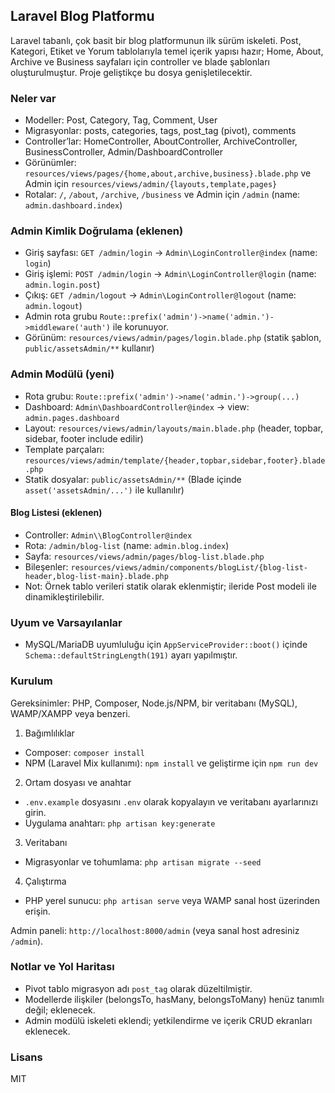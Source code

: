 ## Laravel Blog Platformu

Laravel tabanlı, çok basit bir blog platformunun ilk sürüm iskeleti. Post, Kategori, Etiket ve Yorum tablolarıyla temel içerik yapısı hazır; Home, About, Archive ve Business sayfaları için controller ve blade şablonları oluşturulmuştur. Proje geliştikçe bu dosya genişletilecektir.

### Neler var
- Modeller: Post, Category, Tag, Comment, User
- Migrasyonlar: posts, categories, tags, post_tag (pivot), comments
- Controller’lar: HomeController, AboutController, ArchiveController, BusinessController, Admin/DashboardController
- Görünümler: `resources/views/pages/{home,about,archive,business}.blade.php` ve Admin için `resources/views/admin/{layouts,template,pages}`
- Rotalar: `/`, `/about`, `/archive`, `/business` ve Admin için `/admin` (name: `admin.dashboard.index`)

### Admin Kimlik Doğrulama (eklenen)
- Giriş sayfası: `GET /admin/login` → `Admin\LoginController@index` (name: `login`)
- Giriş işlemi: `POST /admin/login` → `Admin\LoginController@login` (name: `admin.login.post`)
- Çıkış: `GET /admin/logout` → `Admin\LoginController@logout` (name: `admin.logout`)
- Admin rota grubu `Route::prefix('admin')->name('admin.')->middleware('auth')` ile korunuyor.
- Görünüm: `resources/views/admin/pages/login.blade.php` (statik şablon, `public/assetsAdmin/**` kullanır)

### Admin Modülü (yeni)
- Rota grubu: `Route::prefix('admin')->name('admin.')->group(...)`
- Dashboard: `Admin\DashboardController@index` → view: `admin.pages.dashboard`
- Layout: `resources/views/admin/layouts/main.blade.php` (header, topbar, sidebar, footer include edilir)
- Template parçaları: `resources/views/admin/template/{header,topbar,sidebar,footer}.blade.php`
- Statik dosyalar: `public/assetsAdmin/**` (Blade içinde `asset('assetsAdmin/...')` ile kullanılır)

#### Blog Listesi (eklenen)
- Controller: `Admin\\BlogController@index`
- Rota: `/admin/blog-list` (name: `admin.blog.index`)
- Sayfa: `resources/views/admin/pages/blog-list.blade.php`
- Bileşenler: `resources/views/admin/components/blogList/{blog-list-header,blog-list-main}.blade.php`
- Not: Örnek tablo verileri statik olarak eklenmiştir; ileride Post modeli ile dinamikleştirilebilir.

### Uyum ve Varsayılanlar
- MySQL/MariaDB uyumluluğu için `AppServiceProvider::boot()` içinde `Schema::defaultStringLength(191)` ayarı yapılmıştır.

### Kurulum
Gereksinimler: PHP, Composer, Node.js/NPM, bir veritabanı (MySQL), WAMP/XAMPP veya benzeri.

1) Bağımlılıklar
- Composer: `composer install`
- NPM (Laravel Mix kullanımı): `npm install` ve geliştirme için `npm run dev`

2) Ortam dosyası ve anahtar
- `.env.example` dosyasını `.env` olarak kopyalayın ve veritabanı ayarlarınızı girin.
- Uygulama anahtarı: `php artisan key:generate`

3) Veritabanı
- Migrasyonlar ve tohumlama: `php artisan migrate --seed`

4) Çalıştırma
- PHP yerel sunucu: `php artisan serve`
	veya WAMP sanal host üzerinden erişin.

Admin paneli: `http://localhost:8000/admin` (veya sanal host adresiniz `/admin`).

### Notlar ve Yol Haritası
- Pivot tablo migrasyon adı `post_tag` olarak düzeltilmiştir.
- Modellerde ilişkiler (belongsTo, hasMany, belongsToMany) henüz tanımlı değil; eklenecek.
- Admin modülü iskeleti eklendi; yetkilendirme ve içerik CRUD ekranları eklenecek.

### Lisans
MIT
